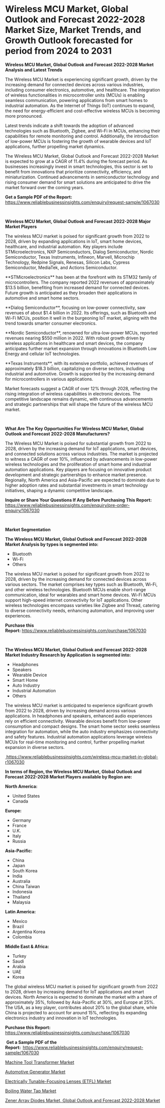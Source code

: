 <p><h1>Wireless MCU Market, Global Outlook and Forecast 2022-2028 Market Size, Market Trends, and Growth Outlook forecasted for period from 2024 to 2031</h1></p><p><strong>Wireless MCU Market, Global Outlook and Forecast 2022-2028 Market Analysis and Latest Trends</strong></p>
<p><p>The Wireless MCU Market is experiencing significant growth, driven by the increasing demand for connected devices across various industries, including consumer electronics, automotive, and healthcare. The integration of wireless functionalities in microcontroller units (MCUs) is enabling seamless communication, powering applications from smart homes to industrial automation. As the Internet of Things (IoT) continues to expand, the need for energy-efficient and cost-effective wireless MCUs is becoming more pronounced.</p><p>Latest trends indicate a shift towards the adoption of advanced technologies such as Bluetooth, Zigbee, and Wi-Fi in MCUs, enhancing their capabilities for remote monitoring and control. Additionally, the introduction of low-power MCUs is fostering the growth of wearable devices and IoT applications, further propelling market dynamics.</p><p>The Wireless MCU Market, Global Outlook and Forecast 2022-2028 Market is expected to grow at a CAGR of 11.4% during the forecast period. As businesses increasingly invest in smart technologies, this sector is set to benefit from innovations that prioritize connectivity, efficiency, and miniaturization. Continued advancements in semiconductor technology and rising consumer demand for smart solutions are anticipated to drive the market forward over the coming years.</p></p>
<p><strong>Get a Sample PDF of the Report:&nbsp;</strong> <a href="https://www.reliablebusinessinsights.com/enquiry/request-sample/1067030">https://www.reliablebusinessinsights.com/enquiry/request-sample/1067030</a></p>
<p>&nbsp;</p>
<p><strong>Wireless MCU Market, Global Outlook and Forecast 2022-2028 Major Market Players</strong></p>
<p><p>The wireless MCU market is poised for significant growth from 2022 to 2028, driven by expanding applications in IoT, smart home devices, healthcare, and industrial automation. Key players include STMicroelectronics, NXP Semiconductors, Dialog Semiconductor, Nordic Semiconductor, Texas Instruments, Infineon, Marvell, Microchip Technology, Redpine Signals, Renesas, Silicon Labs, Cypress Semiconductor, MediaTek, and Actions Semiconductor.</p><p>**STMicroelectronics** has been at the forefront with its STM32 family of microcontrollers. The company reported 2022 revenues of approximately $13.5 billion, benefiting from increased demand for connected devices. Future growth is anticipated as they broaden their applications in automotive and smart home sectors.</p><p>**Dialog Semiconductor**, focusing on low-power connectivity, saw revenues of about $1.4 billion in 2022. Its offerings, such as Bluetooth and Wi-Fi MCUs, position it well in the burgeoning IoT market, aligning with the trend towards smarter consumer electronics.</p><p>**Nordic Semiconductor**, renowned for ultra-low-power MCUs, reported revenues nearing $550 million in 2022. With robust growth driven by wireless applications in healthcare and smart devices, the company anticipates further market expansion through innovations in Bluetooth Low Energy and cellular IoT technologies.</p><p>**Texas Instruments**, with its extensive portfolio, achieved revenues of approximately $18.3 billion, capitalizing on diverse sectors, including industrial and automotive. Growth is supported by the increasing demand for microcontrollers in various applications.</p><p>Market forecasts suggest a CAGR of over 12% through 2028, reflecting the rising integration of wireless capabilities in electronic devices. The competitive landscape remains dynamic, with continuous advancements and strategic partnerships that will shape the future of the wireless MCU market.</p></p>
<p>&nbsp;</p>
<p><strong>What Are The Key Opportunities For Wireless MCU Market, Global Outlook and Forecast 2022-2028 Manufacturers?</strong></p>
<p><p>The Wireless MCU Market is poised for substantial growth from 2022 to 2028, driven by the increasing demand for IoT applications, smart devices, and connected solutions across various industries. The market is projected to witness a CAGR of over 10%, influenced by advancements in low-power wireless technologies and the proliferation of smart home and industrial automation applications. Key players are focusing on innovative product development and strategic partnerships to enhance market presence. Regionally, North America and Asia-Pacific are expected to dominate due to higher adoption rates and substantial investments in smart technology initiatives, shaping a dynamic competitive landscape.</p></p>
<p><strong>Inquire or Share Your Questions If Any Before Purchasing This Report:</strong> <a href="https://www.reliablebusinessinsights.com/enquiry/pre-order-enquiry/1067030">https://www.reliablebusinessinsights.com/enquiry/pre-order-enquiry/1067030</a></p>
<p>&nbsp;</p>
<p><strong>Market Segmentation</strong></p>
<p><strong>The Wireless MCU Market, Global Outlook and Forecast 2022-2028 Market Analysis by types is segmented into:</strong></p>
<p><ul><li>Bluetooth</li><li>Wi-Fi</li><li>Others</li></ul></p>
<p><p>The wireless MCU market is poised for significant growth from 2022 to 2028, driven by the increasing demand for connected devices across various sectors. The market comprises key types such as Bluetooth, Wi-Fi, and other wireless technologies. Bluetooth MCUs enable short-range communication, ideal for wearables and smart home devices. Wi-Fi MCUs support high-speed internet connectivity for IoT applications. Other wireless technologies encompass varieties like Zigbee and Thread, catering to diverse connectivity needs, enhancing automation, and improving user experiences.</p></p>
<p><strong>Purchase this Report:&nbsp;</strong><a href="https://www.reliablebusinessinsights.com/purchase/1067030">https://www.reliablebusinessinsights.com/purchase/1067030</a></p>
<p>&nbsp;</p>
<p><strong>The Wireless MCU Market, Global Outlook and Forecast 2022-2028 Market Industry Research by Application is segmented into:</strong></p>
<p><ul><li>Headphones</li><li>Speakers</li><li>Wearable Device</li><li>Smart Home</li><li>Auto Industry</li><li>Industrial Automation</li><li>Others</li></ul></p>
<p><p>The wireless MCU market is anticipated to experience significant growth from 2022 to 2028, driven by increasing demand across various applications. In headphones and speakers, enhanced audio experiences rely on efficient connectivity. Wearable devices benefit from low-power consumption and compact designs. The smart home sector seeks seamless integration for automation, while the auto industry emphasizes connectivity and safety features. Industrial automation applications leverage wireless MCUs for real-time monitoring and control, further propelling market expansion in diverse sectors.</p></p>
<p><a href="https://www.reliablebusinessinsights.com/wireless-mcu-market-in-global-r1067030">&nbsp;https://www.reliablebusinessinsights.com/wireless-mcu-market-in-global-r1067030</a></p>
<p><strong>In terms of Region, the Wireless MCU Market, Global Outlook and Forecast 2022-2028 Market Players available by Region are:</strong></p>
<p>
    <p> <strong> North America: </strong>
        <ul>
            <li>United States</li>
            <li>Canada</li>
        </ul>
        </p> 
    <p> <strong> Europe: </strong>
        <ul>
            <li>Germany</li>
            <li>France</li>
            <li>U.K.</li>
            <li>Italy</li>
            <li>Russia</li>
        </ul>
        </p> 
    <p> <strong> Asia-Pacific: </strong>
        <ul>
            <li>China</li>
            <li>Japan</li>
            <li>South Korea</li>
            <li>India</li>
            <li>Australia</li>
            <li>China Taiwan</li>
            <li>Indonesia</li>
            <li>Thailand</li>
            <li>Malaysia</li>
        </ul>
        </p> 
    <p> <strong> Latin America: </strong>
        <ul>
            <li>Mexico</li>
            <li>Brazil</li>
            <li>Argentina Korea</li>
            <li>Colombia</li>
        </ul>
        </p> 
    <p> <strong> Middle East & Africa: </strong>
        <ul>
            <li>Turkey</li>
            <li>Saudi</li>
            <li>Arabia</li>
            <li>UAE</li>
            <li>Korea</li>
        </ul>
    </p>
    </p>
<p><p>The global wireless MCU market is poised for significant growth from 2022 to 2028, driven by increasing demand for IoT applications and smart devices. North America is expected to dominate the market with a share of approximately 35%, followed by Asia-Pacific at 30%, and Europe at 25%. The USA, as a key player, contributes about 20% to the global share, while China is projected to account for around 15%, reflecting its expanding electronics industry and innovation in IoT technologies.</p></p>
<p><strong>Purchase this Report: </strong><a href="https://www.reliablebusinessinsights.com/purchase/1067030">https://www.reliablebusinessinsights.com/purchase/1067030</a></p>
<p>&nbsp;<strong>Get a Sample PDF of the Report:&nbsp;&nbsp;</strong><a href="https://www.reliablebusinessinsights.com/enquiry/request-sample/1067030">https://www.reliablebusinessinsights.com/enquiry/request-sample/1067030</a></p>
<p><strong></strong></p>
<p><p><a href="https://www.linkedin.com/pulse/stra-majority-insight-syvfe?trackingId=b%2BtPy7FVQtCp8JaeNmiKLQ%3D%3D">Machine Tool Transformer Market</a></p><p><a href="https://www.linkedin.com/pulse/global-automotive-generator-market-status-2024-2031-forecast-fnrcf?trackingId=ZCVmX42fSzK8Ju7%2B8e7WoA%3D%3D">Automotive Generator Market</a></p><p><a href="https://issuu.com/reportprime-2/docs/electrically-tunable-focusing-lense_39d6cd90aef8a4">Electrically Tunable-Focusing Lenses (ETFL) Market</a></p><p><a href="https://www.linkedin.com/pulse/boiling-water-tap-market-research-report-includes-analysis-5aqfe?trackingId=EUaYm9f%2FSyeWXBkSgqQljQ%3D%3D">Boiling Water Tap Market</a></p><p><a href="https://github.com/bmorecock/Market-Research-Report-List-5/blob/main/zener-array-diodes-market-global-outlook-and-forecast-2022-2028-market.md">Zener Array Diodes Market, Global Outlook and Forecast 2022-2028 Market</a></p></p>